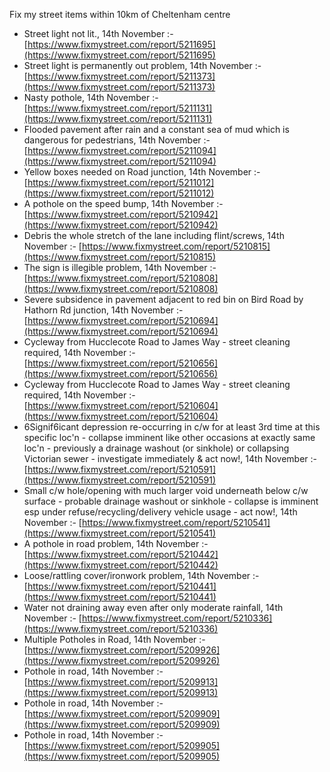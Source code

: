Fix my street items within 10km of Cheltenham centre

<!-- fix_marker starts -->

- Street light not lit., 14th November :- [https://www.fixmystreet.com/report/5211695](https://www.fixmystreet.com/report/5211695)
- Street light is permanently out problem, 14th November :- [https://www.fixmystreet.com/report/5211373](https://www.fixmystreet.com/report/5211373)
- Nasty pothole, 14th November :- [https://www.fixmystreet.com/report/5211131](https://www.fixmystreet.com/report/5211131)
- Flooded pavement after rain and a constant sea of mud which is dangerous for pedestrians, 14th November :- [https://www.fixmystreet.com/report/5211094](https://www.fixmystreet.com/report/5211094)
- Yellow boxes needed on Road junction, 14th November :- [https://www.fixmystreet.com/report/5211012](https://www.fixmystreet.com/report/5211012)
- A pothole on the speed bump, 14th November :- [https://www.fixmystreet.com/report/5210942](https://www.fixmystreet.com/report/5210942)
- Debris the whole stretch of the lane including flint/screws, 14th November :- [https://www.fixmystreet.com/report/5210815](https://www.fixmystreet.com/report/5210815)
- The sign is illegible problem, 14th November :- [https://www.fixmystreet.com/report/5210808](https://www.fixmystreet.com/report/5210808)
- Severe subsidence in pavement adjacent to red bin on Bird Road by Hathorn Rd junction, 14th November :- [https://www.fixmystreet.com/report/5210694](https://www.fixmystreet.com/report/5210694)
- Cycleway from Hucclecote Road to James Way - street cleaning required, 14th November :- [https://www.fixmystreet.com/report/5210656](https://www.fixmystreet.com/report/5210656)
- Cycleway from Hucclecote Road to James Way - street cleaning required, 14th November :- [https://www.fixmystreet.com/report/5210604](https://www.fixmystreet.com/report/5210604)
- 6Signif6icant depression re-occurring in c/w for at least 3rd time at this specific loc'n - collapse imminent like other occasions at exactly same loc'n - previously a drainage washout (or sinkhole) or collapsing Victorian sewer - investigate immediately & act now!, 14th November :- [https://www.fixmystreet.com/report/5210591](https://www.fixmystreet.com/report/5210591)
- Small c/w hole/opening with much larger void underneath below c/w surface - probable drainage washout or sinkhole - collapse is imminent esp under refuse/recycling/delivery vehicle usage - act now!, 14th November :- [https://www.fixmystreet.com/report/5210541](https://www.fixmystreet.com/report/5210541)
- A pothole in road problem, 14th November :- [https://www.fixmystreet.com/report/5210442](https://www.fixmystreet.com/report/5210442)
- Loose/rattling cover/ironwork problem, 14th November :- [https://www.fixmystreet.com/report/5210441](https://www.fixmystreet.com/report/5210441)
- Water not draining away even after only moderate rainfall, 14th November :- [https://www.fixmystreet.com/report/5210336](https://www.fixmystreet.com/report/5210336)
- Multiple Potholes in Road, 14th November :- [https://www.fixmystreet.com/report/5209926](https://www.fixmystreet.com/report/5209926)
- Pothole in road, 14th November :- [https://www.fixmystreet.com/report/5209913](https://www.fixmystreet.com/report/5209913)
- Pothole in road, 14th November :- [https://www.fixmystreet.com/report/5209909](https://www.fixmystreet.com/report/5209909)
- Pothole in road, 14th November :- [https://www.fixmystreet.com/report/5209905](https://www.fixmystreet.com/report/5209905)

<!-- fix_marker ends -->